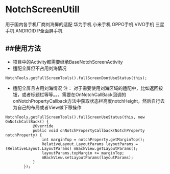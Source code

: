 # NotchScreenUtill
用于国内各手机厂商刘海屏的适配
华为手机
小米手机
OPPO手机
VIVO手机
三星手机
ANDROID P全面屏手机

##使用方法
- 
- 项目中的Activity都需要继承BaseNotchScreenActivity
- 适配全屏但不占用刘海情况
```
NotchTools.getFullScreenTools().fullScreenDontUseStatus(this);
```
- 适配全屏且占用刘海情况
注： 对于需要使用刘海区域的适配中，比如返回按钮，或者标题栏等等。。。需要在OnNotchCallBack回调的onNotchPropertyCallback方法中获取状态栏高度notchHeight，然后自行去为自己的布局或者View做下移操作
```
NotchTools.getFullScreenTools().fullScreenUseStatus(this, new OnNotchCallBack() {
            @Override
            public void onNotchPropertyCallback(NotchProperty notchProperty) {
                int marginTop = notchProperty.getMarginTop();
                RelativeLayout.LayoutParams layoutParams = (RelativeLayout.LayoutParams) mBackView.getLayoutParams();
                layoutParams.topMargin += marginTop;
                mBackView.setLayoutParams(layoutParams);
            }
        });
```
